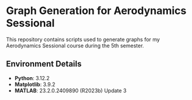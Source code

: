 # Graph Generation for Aerodynamics Sessional

This repository contains scripts used to generate graphs for my Aerodynamics Sessional course during the 5th semester.

## Environment Details

- **Python**: 3.12.2  
- **Matplotlib**: 3.9.2  
- **MATLAB**: 23.2.0.2409890 (R2023b) Update 3  
